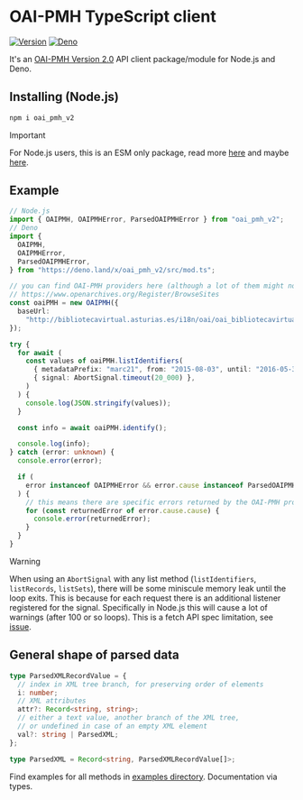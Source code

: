 # OAI-PMH TypeScript client

[![Version][npm-svg]][npm-url] [![Deno][deno-svg]][deno-url]

It's an
[OAI-PMH Version 2.0](https://www.openarchives.org/OAI/openarchivesprotocol.html)
API client package/module for Node.js and Deno.

## Installing (Node.js)

```sh
npm i oai_pmh_v2
```

> [!IMPORTANT]
> For Node.js users, this is an ESM only package, read more
> [here](https://www.typescriptlang.org/docs/handbook/esm-node.html) and maybe
> [here](https://gist.github.com/sindresorhus/a39789f98801d908bbc7ff3ecc99d99c).

## Example

```typescript
// Node.js
import { OAIPMH, OAIPMHError, ParsedOAIPMHError } from "oai_pmh_v2";
// Deno
import {
  OAIPMH,
  OAIPMHError,
  ParsedOAIPMHError,
} from "https://deno.land/x/oai_pmh_v2/src/mod.ts";

// you can find OAI-PMH providers here (although a lot of them might not work):
// https://www.openarchives.org/Register/BrowseSites
const oaiPMH = new OAIPMH({
  baseUrl:
    "http://bibliotecavirtual.asturias.es/i18n/oai/oai_bibliotecavirtual.asturias.es.cmd",
});

try {
  for await (
    const values of oaiPMH.listIdentifiers(
      { metadataPrefix: "marc21", from: "2015-08-03", until: "2016-05-30" },
      { signal: AbortSignal.timeout(20_000) },
    )
  ) {
    console.log(JSON.stringify(values));
  }

  const info = await oaiPMH.identify();

  console.log(info);
} catch (error: unknown) {
  console.error(error);

  if (
    error instanceof OAIPMHError && error.cause instanceof ParsedOAIPMHError
  ) {
    // this means there are specific errors returned by the OAI-PMH provider
    for (const returnedError of error.cause.cause) {
      console.error(returnedError);
    }
  }
}
```

> [!WARNING]
> When using an `AbortSignal` with any list method
> (`listIdentifiers`, `listRecords`, `listSets`), there will be some miniscule
> memory leak until the loop exits. This is because for each request there is an
> additional listener registered for the signal. Specifically in Node.js this
> will cause a lot of warnings (after 100 or so loops). This is a fetch API spec
> limitation, see [issue](https://github.com/nodejs/undici/issues/939).

## General shape of parsed data

```typescript
type ParsedXMLRecordValue = {
  // index in XML tree branch, for preserving order of elements
  i: number;
  // XML attributes
  attr?: Record<string, string>;
  // either a text value, another branch of the XML tree,
  // or undefined in case of an empty XML element
  val?: string | ParsedXML;
};

type ParsedXML = Record<string, ParsedXMLRecordValue[]>;
```

Find examples for all methods in
[examples directory](https://github.com/flevi29/oai_pmh_v2/tree/main/examples).
Documentation via types.

[npm-svg]: https://img.shields.io/npm/v/oai_pmh_v2.svg?style=flat-square
[npm-url]: https://npmjs.org/package/oai_pmh_v2
[deno-svg]: https://img.shields.io/badge/deno-land-blueviolet?style=flat-square
[deno-url]: https://deno.land/x/oai_pmh_v2
